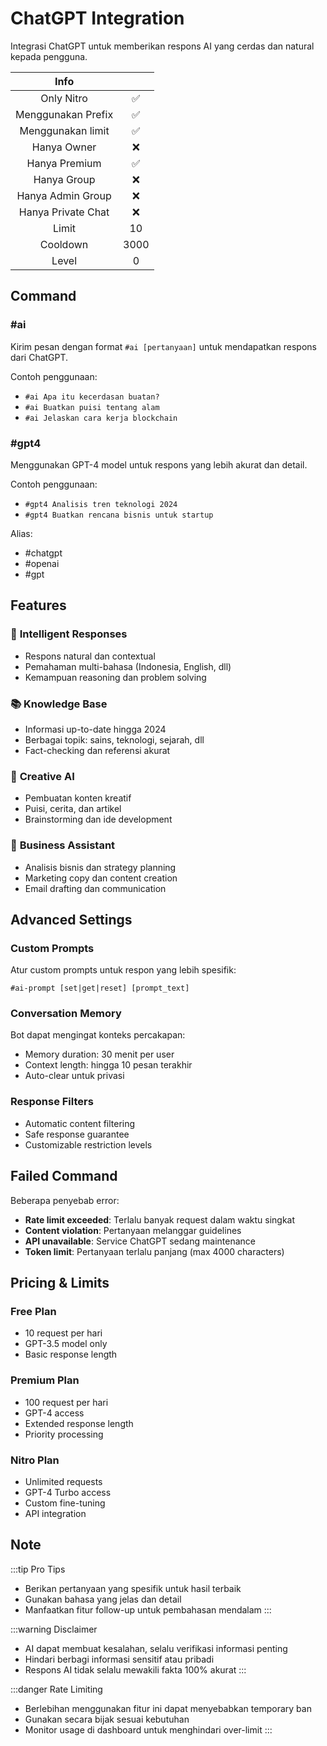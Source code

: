 # ChatGPT Integration

Integrasi ChatGPT untuk memberikan respons AI yang cerdas dan natural kepada pengguna.

|                       Info                        |      |
| :-----------------------------------------------: | :--: |
| <div class="label license nitro">Only Nitro</div> |  ✅  |
|                Menggunakan Prefix                 |  ✅  |
|                 Menggunakan limit                 |  ✅  |
|                    Hanya Owner                    |  ❌  |
|                   Hanya Premium                   |  ✅  |
|                    Hanya Group                    |  ❌  |
|                 Hanya Admin Group                 |  ❌  |
|                Hanya Private Chat                 |  ❌  |
|                       Limit                       |  10  |
|                     Cooldown                      | 3000 |
|                       Level                       |  0   |

## Command

### #ai

Kirim pesan dengan format `#ai [pertanyaan]` untuk mendapatkan respons dari ChatGPT.

Contoh penggunaan:
- `#ai Apa itu kecerdasan buatan?`
- `#ai Buatkan puisi tentang alam`
- `#ai Jelaskan cara kerja blockchain`

### #gpt4

Menggunakan GPT-4 model untuk respons yang lebih akurat dan detail.

Contoh penggunaan:
- `#gpt4 Analisis tren teknologi 2024`
- `#gpt4 Buatkan rencana bisnis untuk startup`

Alias:
- #chatgpt
- #openai
- #gpt

## Features

### 🧠 **Intelligent Responses**
- Respons natural dan contextual
- Pemahaman multi-bahasa (Indonesia, English, dll)
- Kemampuan reasoning dan problem solving

### 📚 **Knowledge Base**
- Informasi up-to-date hingga 2024
- Berbagai topik: sains, teknologi, sejarah, dll
- Fact-checking dan referensi akurat

### 🎨 **Creative AI**
- Pembuatan konten kreatif
- Puisi, cerita, dan artikel
- Brainstorming dan ide development

### 💼 **Business Assistant**
- Analisis bisnis dan strategy planning
- Marketing copy dan content creation
- Email drafting dan communication

## Advanced Settings

### Custom Prompts
Atur custom prompts untuk respon yang lebih spesifik:
```
#ai-prompt [set|get|reset] [prompt_text]
```

### Conversation Memory
Bot dapat mengingat konteks percakapan:
- Memory duration: 30 menit per user
- Context length: hingga 10 pesan terakhir
- Auto-clear untuk privasi

### Response Filters
- Automatic content filtering
- Safe response guarantee
- Customizable restriction levels

## Failed Command

Beberapa penyebab error:
- **Rate limit exceeded**: Terlalu banyak request dalam waktu singkat
- **Content violation**: Pertanyaan melanggar guidelines
- **API unavailable**: Service ChatGPT sedang maintenance
- **Token limit**: Pertanyaan terlalu panjang (max 4000 characters)

## Pricing & Limits

### Free Plan
- 10 request per hari
- GPT-3.5 model only
- Basic response length

### Premium Plan
- 100 request per hari
- GPT-4 access
- Extended response length
- Priority processing

### Nitro Plan
- Unlimited requests
- GPT-4 Turbo access
- Custom fine-tuning
- API integration

## Note

:::tip Pro Tips
- Berikan pertanyaan yang spesifik untuk hasil terbaik
- Gunakan bahasa yang jelas dan detail
- Manfaatkan fitur follow-up untuk pembahasan mendalam
:::

:::warning Disclaimer
- AI dapat membuat kesalahan, selalu verifikasi informasi penting
- Hindari berbagi informasi sensitif atau pribadi
- Respons AI tidak selalu mewakili fakta 100% akurat
:::

:::danger Rate Limiting
- Berlebihan menggunakan fitur ini dapat menyebabkan temporary ban
- Gunakan secara bijak sesuai kebutuhan
- Monitor usage di dashboard untuk menghindari over-limit
:::